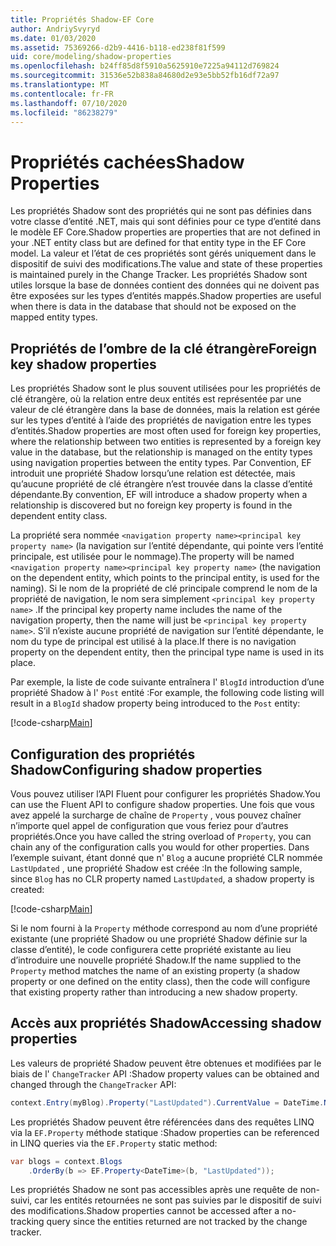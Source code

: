 ```yaml
---
title: Propriétés Shadow-EF Core
author: AndriySvyryd
ms.date: 01/03/2020
ms.assetid: 75369266-d2b9-4416-b118-ed238f81f599
uid: core/modeling/shadow-properties
ms.openlocfilehash: b24ff85d8f5910a5625910e7225a94112d769824
ms.sourcegitcommit: 31536e52b838a84680d2e93e5bb52fb16df72a97
ms.translationtype: MT
ms.contentlocale: fr-FR
ms.lasthandoff: 07/10/2020
ms.locfileid: "86238279"
---
```

# <a name="shadow-properties"></a><span data-ttu-id="f9849-102">Propriétés cachées</span><span class="sxs-lookup"><span data-stu-id="f9849-102">Shadow Properties</span></span>

<span data-ttu-id="f9849-103">Les propriétés Shadow sont des propriétés qui ne sont pas définies dans votre classe d’entité .NET, mais qui sont définies pour ce type d’entité dans le modèle EF Core.</span><span class="sxs-lookup"><span data-stu-id="f9849-103">Shadow properties are properties that are not defined in your .NET entity class but are defined for that entity type in the EF Core model.</span></span> <span data-ttu-id="f9849-104">La valeur et l’état de ces propriétés sont gérés uniquement dans le dispositif de suivi des modifications.</span><span class="sxs-lookup"><span data-stu-id="f9849-104">The value and state of these properties is maintained purely in the Change Tracker.</span></span> <span data-ttu-id="f9849-105">Les propriétés Shadow sont utiles lorsque la base de données contient des données qui ne doivent pas être exposées sur les types d’entités mappés.</span><span class="sxs-lookup"><span data-stu-id="f9849-105">Shadow properties are useful when there is data in the database that should not be exposed on the mapped entity types.</span></span>

## <a name="foreign-key-shadow-properties"></a><span data-ttu-id="f9849-106">Propriétés de l’ombre de la clé étrangère</span><span class="sxs-lookup"><span data-stu-id="f9849-106">Foreign key shadow properties</span></span>

<span data-ttu-id="f9849-107">Les propriétés Shadow sont le plus souvent utilisées pour les propriétés de clé étrangère, où la relation entre deux entités est représentée par une valeur de clé étrangère dans la base de données, mais la relation est gérée sur les types d’entité à l’aide des propriétés de navigation entre les types d’entités.</span><span class="sxs-lookup"><span data-stu-id="f9849-107">Shadow properties are most often used for foreign key properties, where the relationship between two entities is represented by a foreign key value in the database, but the relationship is managed on the entity types using navigation properties between the entity types.</span></span> <span data-ttu-id="f9849-108">Par Convention, EF introduit une propriété Shadow lorsqu’une relation est détectée, mais qu’aucune propriété de clé étrangère n’est trouvée dans la classe d’entité dépendante.</span><span class="sxs-lookup"><span data-stu-id="f9849-108">By convention, EF will introduce a shadow property when a relationship is discovered but no foreign key property is found in the dependent entity class.</span></span>

<span data-ttu-id="f9849-109">La propriété sera nommée `<navigation property name><principal key property name>` (la navigation sur l’entité dépendante, qui pointe vers l’entité principale, est utilisée pour le nommage).</span><span class="sxs-lookup"><span data-stu-id="f9849-109">The property will be named `<navigation property name><principal key property name>` (the navigation on the dependent entity, which points to the principal entity, is used for the naming).</span></span> <span data-ttu-id="f9849-110">Si le nom de la propriété de clé principale comprend le nom de la propriété de navigation, le nom sera simplement `<principal key property name>` .</span><span class="sxs-lookup"><span data-stu-id="f9849-110">If the principal key property name includes the name of the navigation property, then the name will just be `<principal key property name>`.</span></span> <span data-ttu-id="f9849-111">S’il n’existe aucune propriété de navigation sur l’entité dépendante, le nom du type de principal est utilisé à la place.</span><span class="sxs-lookup"><span data-stu-id="f9849-111">If there is no navigation property on the dependent entity, then the principal type name is used in its place.</span></span>

<span data-ttu-id="f9849-112">Par exemple, la liste de code suivante entraînera l' `BlogId` introduction d’une propriété Shadow à l' `Post` entité :</span><span class="sxs-lookup"><span data-stu-id="f9849-112">For example, the following code listing will result in a `BlogId` shadow property being introduced to the `Post` entity:</span></span>

[!code-csharp[Main](../../../samples/core/Modeling/Conventions/ShadowForeignKey.cs?name=Conventions&highlight=21-23)]

## <a name="configuring-shadow-properties"></a><span data-ttu-id="f9849-113">Configuration des propriétés Shadow</span><span class="sxs-lookup"><span data-stu-id="f9849-113">Configuring shadow properties</span></span>

<span data-ttu-id="f9849-114">Vous pouvez utiliser l’API Fluent pour configurer les propriétés Shadow.</span><span class="sxs-lookup"><span data-stu-id="f9849-114">You can use the Fluent API to configure shadow properties.</span></span> <span data-ttu-id="f9849-115">Une fois que vous avez appelé la surcharge de chaîne de `Property` , vous pouvez chaîner n’importe quel appel de configuration que vous feriez pour d’autres propriétés.</span><span class="sxs-lookup"><span data-stu-id="f9849-115">Once you have called the string overload of `Property`, you can chain any of the configuration calls you would for other properties.</span></span> <span data-ttu-id="f9849-116">Dans l’exemple suivant, étant donné que n' `Blog` a aucune propriété CLR nommée `LastUpdated` , une propriété Shadow est créée :</span><span class="sxs-lookup"><span data-stu-id="f9849-116">In the following sample, since `Blog` has no CLR property named `LastUpdated`, a shadow property is created:</span></span>

[!code-csharp[Main](../../../samples/core/Modeling/FluentAPI/ShadowProperty.cs?name=ShadowProperty&highlight=8)]

<span data-ttu-id="f9849-117">Si le nom fourni à la `Property` méthode correspond au nom d’une propriété existante (une propriété Shadow ou une propriété Shadow définie sur la classe d’entité), le code configurera cette propriété existante au lieu d’introduire une nouvelle propriété Shadow.</span><span class="sxs-lookup"><span data-stu-id="f9849-117">If the name supplied to the `Property` method matches the name of an existing property (a shadow property or one defined on the entity class), then the code will configure that existing property rather than introducing a new shadow property.</span></span>

## <a name="accessing-shadow-properties"></a><span data-ttu-id="f9849-118">Accès aux propriétés Shadow</span><span class="sxs-lookup"><span data-stu-id="f9849-118">Accessing shadow properties</span></span>

<span data-ttu-id="f9849-119">Les valeurs de propriété Shadow peuvent être obtenues et modifiées par le biais de l' `ChangeTracker` API :</span><span class="sxs-lookup"><span data-stu-id="f9849-119">Shadow property values can be obtained and changed through the `ChangeTracker` API:</span></span>

``` csharp
context.Entry(myBlog).Property("LastUpdated").CurrentValue = DateTime.Now;
```

<span data-ttu-id="f9849-120">Les propriétés Shadow peuvent être référencées dans des requêtes LINQ via la `EF.Property` méthode statique :</span><span class="sxs-lookup"><span data-stu-id="f9849-120">Shadow properties can be referenced in LINQ queries via the `EF.Property` static method:</span></span>

``` csharp
var blogs = context.Blogs
    .OrderBy(b => EF.Property<DateTime>(b, "LastUpdated"));
```

<span data-ttu-id="f9849-121">Les propriétés Shadow ne sont pas accessibles après une requête de non-suivi, car les entités retournées ne sont pas suivies par le dispositif de suivi des modifications.</span><span class="sxs-lookup"><span data-stu-id="f9849-121">Shadow properties cannot be accessed after a no-tracking query since the entities returned are not tracked by the change tracker.</span></span>
